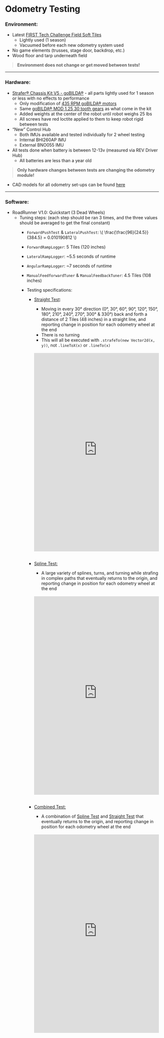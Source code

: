 # Odometry Testing

### Environment:
- Latest [FIRST Tech Challenge Field Soft Tiles](https://www.andymark.com/products/soft-tiles-for-first-tech-challenge-field-options)
    - Lightly used (1 season)
    - Vacuumed before each new odometry system used
- No game elements (trusses, stage door, backdrop, etc.)
- Wood floor and tarp underneath field
> **Environment does not change or get moved between tests!**

---

### Hardware:
- [Strafer® Chassis Kit V5 - goBILDA®](https://www.gobilda.com/strafer-chassis-kit-v5/) - all parts lightly used for 1 season or less with no effects to performance
    - Only modification of [435 RPM goBILDA® motors](https://www.gobilda.com/5203-series-yellow-jacket-planetary-gear-motor-13-7-1-ratio-24mm-length-8mm-rex-shaft-435-rpm-3-3-5v-encoder/)
    - Same [goBILDA® MOD 1.25 30 tooth gears](https://www.gobilda.com/2315-series-steel-miter-gear-mod-1-25-set-screw-8mm-rex-bore-30-tooth/) as what come in the kit
    - Added weights at the center of the robot until robot weighs 25 lbs
    - All screws have red loctite applied to them to keep robot rigid between tests
- “New” Control Hub
    - Both IMUs available and tested individually for 2 wheel testing
    - Internal BHI260AP IMU
    - External BNO055 IMU
- All tests done when battery is between 12-13v (measured via REV Driver Hub)
    - All batteries are less than a year old
>**Only hardware changes between tests are changing the odometry module!**
- CAD models for all odometry set-ups can be found [here](https://cad.onshape.com/documents/00fb2b8fdbd2d0c2cdcbc217/w/79d9fab6dc2812b605647b2f/e/d73efa616f99a98bcc69a6b4)

---

### Software:
- RoadRunner V1.0: Quickstart (3 Dead Wheels)
  - Tuning steps: (each step should be ran 3 times, and the three values should be averaged to get the final constant)
      - `ForwardPushTest` & `LateralPushTest`:
        \\( \frac{\frac{96}{24.5}}{384.5} = 0.010190812 \\)

      - `ForwardRampLogger`: 5 Tiles (120 inches)
      - `LateralRampLogger`: ~5.5 seconds of runtime
      - `AngularRampLogger`: ~7 seconds of runtime
      - `ManualFeedforwardTuner` & `ManualFeedbackTuner`: 4.5 Tiles (108 inches)
      - Testing specifications:
          - [Straight Test](./StraightTest.md):
              - Moving in every 30° direction (0°, 30°, 60°, 90°, 120°, 150°, 180°, 210°, 240°, 270°, 300° & 330°) back and forth a distance of 2 Tiles (48 inches) in a straight line, and reporting change in position for each odometry wheel at the end
              - There is no turning
              - This will all be executed with `.strafeTo(new Vector2d(x, y))`, not `.lineToX(x)` or `.lineTo(x)`
                
              <br>
              <div class="video-container-1">
                  <iframe width="505" height="650"
                      src="https://www.youtube.com/embed/0vLSH07H9QM?rel=0&modestbranding=1" title="waitSeconds()" frameborder="0" allow="accelerometer; clipboard-write; encrypted-media; gyroscope; picture-in-picture; web-share" referrerpolicy="strict-origin-when-cross-origin" allowfullscreen>
                  </iframe>
              </div>

              <style>
                  .video-container-1 {
                      display: flex;
                      -webkit-justify-content: space-around;
                      width: 100%;
                      overflow: hidden;
                      margin: 0 auto;
                      flex-wrap: wrap;
                  }

                  @media (max-width: 600px) {
                       .video-container-1 {
                           width: 328px;
                           height: 423px;
                       }
    
                  .video-container-1 iframe {
                       width: 328px;
                       height: 423px;
                  }
              }
              </style>
              <br>
            
          - [Spline Test:](./SplineTest.md)
              - A large variety of splines, turns, and turning while strafing in complex paths that eventually returns to the origin, and reporting change in position for each odometry wheel at the end
                      
              <br>
              <div class="video-container-1">
                  <iframe width="505" height="650"
                      src="https://www.youtube.com/embed/l5nCy-ByGY4?rel=0&modestbranding=1" title="waitSeconds()" frameborder="0" allow="accelerometer; clipboard-write; encrypted-media; gyroscope; picture-in-picture; web-share" referrerpolicy="strict-origin-when-cross-origin" allowfullscreen>
                  </iframe>
              </div>
              <br>
            
          - [Combined Test:](./CombinedTest.md)
              - A combination of [Spline Test](./SplineTest.md) and [Straight Test](./StraightTest.md) that eventually returns to the origin, and reporting change in position for each odometry wheel at the end
                      
              <br>
              <div class="video-container-1">
                  <iframe width="505" height="650"
                      src="https://www.youtube.com/embed/D9ous77Ukqo?rel=0&modestbranding=1" title="waitSeconds()" frameborder="0" allow="accelerometer; clipboard-write; encrypted-media; gyroscope; picture-in-picture; web-share" referrerpolicy="strict-origin-when-cross-origin" allowfullscreen>
                  </iframe>
              </div>
              <br>